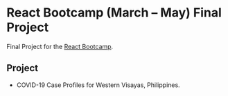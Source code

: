 # React Bootcamp (March – May) Final Project

Final Project for the [React Bootcamp](https://javascriptforwp.com/bootcamp/react/).

## Project
- COVID-19 Case Profiles for Western Visayas, Philippines.
